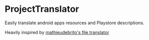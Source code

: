# ProjectTranslator

Easily translate android apps resources and Playstore descriptions.

Heavily inspired by [mathieudebrito's file translator](https://github.com/mathieudebrito/file-translator)
